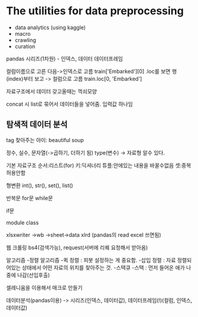 # The utilities for data preprocessing
- data analytics (using kaggle)
- macro
- crawling
- curation


pandas
시리즈(1차원) - 인덱스, 데이터
데이터프레임

컬럼이름으로 고른 다음->인덱스로 고름 train['Embarked'][0]
.loc를 보면 행(index)부터 보고 -> 컬럼으로 고름 train.loc[0, 'Embarked']

자료구조에서 데이터 갖고올때는 꺽쇠모양

concat 시 list로 묶어서 데이터들을 넣어줌. 입력값 하나임

## 탐색적 데이터 분석

tag 찾아주는 아이: beautiful soup

정수, 실수, 문자열(->곱하기, 더하기 됨)
type(변수) -> 자료형 알수 있다.

기본 자료구조
순서:리스트(for) 키:딕셔너리 튜플:안에있는 내용을 바꿀수없음 셋:중복허용안함

형변환 int(), str(), set(), list()

반복문 for문 while문

if문

module class

xlsxwriter ->wb ->sheet->data
xlrd (pandas의 read excel 쓰면됨)

웹 크롤링
bs4(검색가능), request(서버에 리퀘 요청해서 받아옴)

알고리즘
-정렬 알고리즘
	-퀵 정렬 : 피봇 설정하는 게 중요함.
	-삽입 정렬 : 자료 정렬되어있는 상태에서 어떤 자료의 위치를 찾아주는 것.
-스택큐
	-스택 : 먼저 들어온 애가 나중에 나감(선입후출)

셀레니움을 이용해서 매크로 만들기

데이터분석(pandas이용) -> 시리즈(인덱스, 데이터값), 데이터프레임(!)(컬럼, 인덱스, 데이터값)
